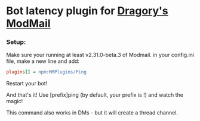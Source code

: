 # Bot latency plugin for [Dragory's ModMail](https://github.com/dragory/modmailbot)

### Setup: ###
Make sure your running at least v2.31.0-beta.3 of Modmail.
in your config.ini file, make a new line and add:  
```ini
plugins[] = npm:MMPlugins/Ping
```
Restart your bot!

And that's it!
Use [prefix]ping (by default, your prefix is !) and watch the magic!

This command also works in DMs - but it will create a thread channel.
